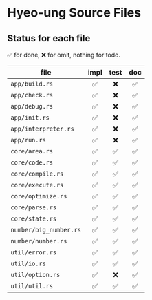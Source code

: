 # Hyeo-ung Source Files

## Status for each file

✅ for done, ❌ for omit, nothing for todo.

| file                    | impl | test | doc |
|-------------------------|:----:|:----:|:---:|
| `app/build.rs`          |✅     |❌     |✅    |
| `app/check.rs`          |✅     |❌     |✅    |
| `app/debug.rs`          |✅     |❌     |✅    |
| `app/init.rs`           |✅     |❌     |✅    |
| `app/interpreter.rs`    |✅     |❌     |✅    |
| `app/run.rs`            |✅     |❌     |✅    |
| `core/area.rs`          |✅     |✅     |✅    |
| `core/code.rs`          |✅     |✅     |✅    |
| `core/compile.rs`       |✅     |✅     |✅    |
| `core/execute.rs`       |✅     |✅     |✅    |
| `core/optimize.rs`      |✅     |✅     |✅    |
| `core/parse.rs`         |✅     |✅     |✅    |
| `core/state.rs`         |✅     |✅     |✅    |
| `number/big_number.rs`  |✅     |✅     |✅    |
| `number/number.rs`      |✅     |✅     |✅    |
| `util/error.rs`         |✅     |✅     |✅    |
| `util/io.rs`            |✅     |✅     |✅    |
| `util/option.rs`        |✅     |❌     |✅    |
| `util/util.rs`          |✅     |✅     |✅    |
